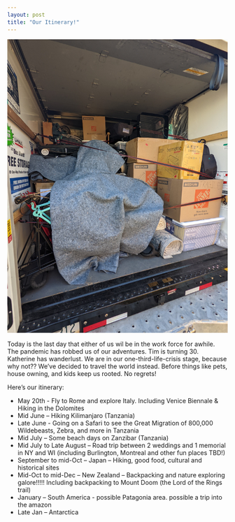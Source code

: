 ```yaml
---
layout: post
title: "Our Itinerary!"
---
```


![uhal](/assets/images/uhal.jpg)

Today is the last day that either of us wil be in the work force for awhile. The pandemic
has robbed us of our adventures. Tim is turning 30. Katherine has wanderlust. We
are in our one-third-life-crisis stage, because why not?? We’ve decided to
travel the world instead. Before things like pets, house owning, and kids keep us
rooted. No regrets!

Here’s our itinerary:

- May 20th - Fly to Rome and explore Italy. Including Venice Biennale & Hiking in the Dolomites
- Mid June – Hiking Kilimanjaro (Tanzania)
- Late June - Going on a Safari to see the Great Migration of 800,000 Wildebeasts, Zebra, and more in Tanzania
- Mid July – Some beach days on Zanzibar (Tanzania)
- Mid July to Late August – Road trip between 2 weddings and 1 memorial in NY and WI (including Burlington, Montreal and other fun places TBD!)
- September to mid-Oct – Japan – Hiking, good food, cultural and historical sites
- Mid-Oct to mid-Dec – New Zealand – Backpacking and nature exploring galore!!!!! Including backpacking to Mount Doom (the Lord of the Rings trail)
- January – South America - possible Patagonia area. possible a trip into the amazon
- Late Jan – Antarctica
